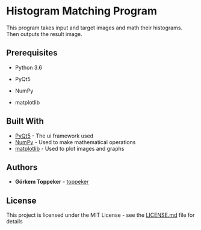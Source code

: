 # Histogram Matching Program

This program takes input and target images and math their histograms. Then outputs the result image.


## Prerequisites

- Python 3.6

- PyQt5

- NumPy

- matplotlib


## Built With

* [PyQt5](https://pypi.org/project/PyQt5/) - The ui framework used
* [NumPy](http://www.numpy.org/) - Used to make mathematical operations
* [matplotlib](https://matplotlib.org/) - Used to plot images and graphs

## Authors

* **Görkem Toppeker** - [toppeker](https://github.com/toppeker)

## License

This project is licensed under the MIT License - see the [LICENSE.md](LICENSE.md) file for details
